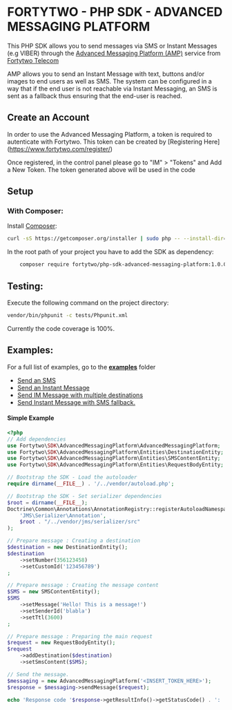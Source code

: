 FORTYTWO - PHP SDK - ADVANCED MESSAGING PLATFORM
================================================
This PHP SDK allows you to send messages via SMS or Instant Messages (e.g VIBER) through the [Advanced Messaging Platform (AMP)](https://www.fortytwo.com/solutions/amp/) service from [Fortytwo Telecom](https://www.fortytwo.com)

AMP allows you to send an Instant Message with text, buttons and/or images to end users as well as SMS. The system can be configured in a way that if the end user is not reachable via Instant Messaging, an SMS is sent as a fallback thus ensuring that the end-user is reached.

## Create an Account

In order to use the Advanced Messaging Platform, a token is required to autenticate with Fortytwo. This token can be created by [Registering Here] (https://www.fortytwo.com/register/)

Once registered, in the control panel please go to "IM" > "Tokens" and Add a New Token. The token generated above will be used in the code

## Setup

### With Composer:
Install [Composer](https://getcomposer.org/):
``` bash
curl -sS https://getcomposer.org/installer | sudo php -- --install-dir=/usr/local/bin --filename=composer
```

In the root path of your project you have to add the SDK as dependency:
```bash
    composer require fortytwo/php-sdk-advanced-messaging-platform:1.0.0
```


## Testing:

Execute the following command on the project directory:
```bash
vendor/bin/phpunit -c tests/Phpunit.xml
```
Currently the  code coverage is 100%.

## Examples:

For a full list of examples, go to the **[examples](examples/README.md)** folder
- [Send an SMS](https://github.com/42Telecom/php-sdk-advanced-messaging-platform/blob/master/examples/sendSMSMessage.php)
- [Send an Instant Message](https://github.com/42Telecom/php-sdk-advanced-messaging-platform/blob/master/examples/sendInstantMessage.php)
- [Send IM Message with multiple destinations](https://github.com/42Telecom/php-sdk-advanced-messaging-platform/blob/master/examples/sendMultipleMessage.php)
- [Send Instant Message with SMS fallback.](https://github.com/42Telecom/php-sdk-advanced-messaging-platform/blob/master/examples/sendInstantMessageWithSMSFallback.php)

#### Simple Example

```php
<?php
// Add dependencies
use Fortytwo\SDK\AdvancedMessagingPlatform\AdvancedMessagingPlatform;
use Fortytwo\SDK\AdvancedMessagingPlatform\Entities\DestinationEntity;
use Fortytwo\SDK\AdvancedMessagingPlatform\Entities\SMSContentEntity;
use Fortytwo\SDK\AdvancedMessagingPlatform\Entities\RequestBodyEntity;

// Bootstrap the SDK - Load the autoloader
require dirname(__FILE__) . '/../vendor/autoload.php';

// Bootstrap the SDK - Set serializer dependencies
$root = dirname(__FILE__);
Doctrine\Common\Annotations\AnnotationRegistry::registerAutoloadNamespace(
    'JMS\Serializer\Annotation',
    $root . "/../vendor/jms/serializer/src"
);

// Prepare message : Creating a destination
$destination = new DestinationEntity();
$destination
    ->setNumber(356123458)
    ->setCustomId('123456789')
;

// Prepare message : Creating the message content
$SMS = new SMSContentEntity();
$SMS
    ->setMessage('Hello! This is a message!')
    ->setSenderId('blabla')
    ->setTtl(3600)
;

// Prepare message : Preparing the main request
$request = new RequestBodyEntity();
$request
    ->addDestination($destination)
    ->setSmsContent($SMS);

// Send the message.
$messaging = new AdvancedMessagingPlatform('<INSERT_TOKEN_HERE>');
$response = $messaging->sendMessage($request);

echo 'Response code '$response->getResultInfo()->getStatusCode() . ': ' . $response->getResultInfo()->getDescription() . '\n'
```
